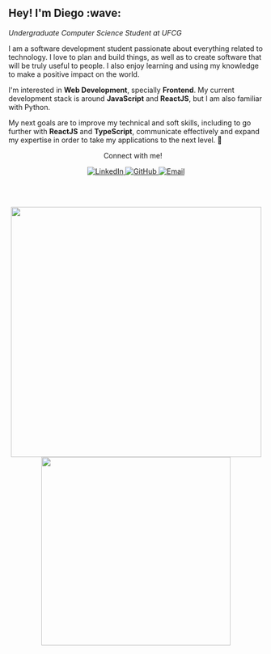 <h2>
  Hey! I'm Diego :wave:&nbsp;&nbsp;
</h2>

*Undergraduate Computer Science Student at UFCG*

I am a software development student passionate about everything related to technology.
I love to plan and build things, as well as to create software that will be truly useful to people. I also enjoy learning and using my knowledge to make a positive impact on the world.

I'm interested in **Web Development**, specially **Frontend**. My current development stack is around **JavaScript** and **ReactJS**, but I am also familiar with Python.

My next goals are to improve my technical and soft skills, including to go further with **ReactJS** and **TypeScript**, communicate effectively and expand my expertise in order to take my applications to the next level. 🚀

<p align="center">Connect with me!&nbsp;&nbsp;&nbsp;</p>
<p align="center">
  <a href="http://linkedin.com/in/diego-aquino">
    <img
      alt="LinkedIn"
      src="https://img.shields.io/static/v1?label=&message=LinkedIn&color=2867B2&style=plastic-square&logo=linkedin"
    >
  </a>
  <a href="https://github.com/diego-aquino">
    <img
      alt="GitHub"
      src="https://img.shields.io/static/v1?label=&message=GitHub&color=24292e&style=plastic-square&logo=github"
    >
  </a>
  <a href="mailto:diegocruzdeaquino@gmail.com">
    <img alt="Email" src="https://img.shields.io/badge/-Email-d14836?style=plastic-square&logo=gmail&logoColor=white">
  </a>
</p>

<br>
<br>

<p align="center">
  <a href="https://github.com/diego-aquino">
    <img
      align="center"
      src="https://github-readme-stats.vercel.app/api?username=diego-aquino&show_icons=true&theme=react&count_private=true&hide=stars,issues&bg_color=15,20232a,00323f"
      width="495"
    />
  </a>
  <a href="https://github.com/diego-aquino">
    <img
      align="center"
      src="https://github-readme-stats.vercel.app/api/top-langs/?username=diego-aquino&layout=compact&theme=react&bg_color=15,20232a,003e4f&hide=python"
      width="373.5"
    />
  </a>
</p>
